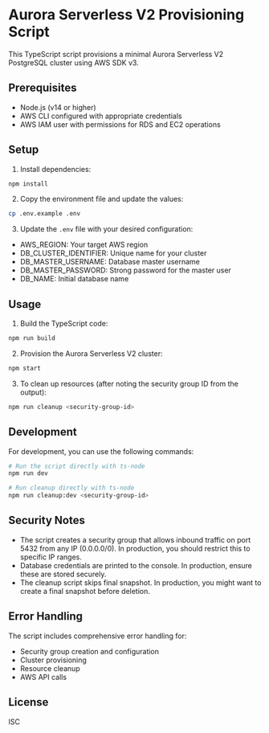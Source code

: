 # Aurora Serverless V2 Provisioning Script

This TypeScript script provisions a minimal Aurora Serverless V2 PostgreSQL cluster using AWS SDK v3.

## Prerequisites

- Node.js (v14 or higher)
- AWS CLI configured with appropriate credentials
- AWS IAM user with permissions for RDS and EC2 operations

## Setup

1. Install dependencies:
```bash
npm install
```

2. Copy the environment file and update the values:
```bash
cp .env.example .env
```

3. Update the `.env` file with your desired configuration:
- AWS_REGION: Your target AWS region
- DB_CLUSTER_IDENTIFIER: Unique name for your cluster
- DB_MASTER_USERNAME: Database master username
- DB_MASTER_PASSWORD: Strong password for the master user
- DB_NAME: Initial database name

## Usage

1. Build the TypeScript code:
```bash
npm run build
```

2. Provision the Aurora Serverless V2 cluster:
```bash
npm start
```

3. To clean up resources (after noting the security group ID from the output):
```bash
npm run cleanup <security-group-id>
```

## Development

For development, you can use the following commands:

```bash
# Run the script directly with ts-node
npm run dev

# Run cleanup directly with ts-node
npm run cleanup:dev <security-group-id>
```

## Security Notes

- The script creates a security group that allows inbound traffic on port 5432 from any IP (0.0.0.0/0). In production, you should restrict this to specific IP ranges.
- Database credentials are printed to the console. In production, ensure these are stored securely.
- The cleanup script skips final snapshot. In production, you might want to create a final snapshot before deletion.

## Error Handling

The script includes comprehensive error handling for:
- Security group creation and configuration
- Cluster provisioning
- Resource cleanup
- AWS API calls

## License

ISC 